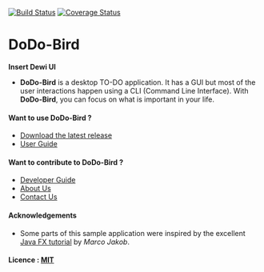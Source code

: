 [![Build Status](https://travis-ci.org/se-edu/addressbook-level4.svg?branch=master)](https://travis-ci.org/se-edu/addressbook-level4)
[![Coverage Status](https://coveralls.io/repos/github/se-edu/addressbook-level4/badge.svg?branch=master)](https://coveralls.io/github/se-edu/addressbook-level4?branch=master)

# DoDo-Bird

**Insert Dewi UI**<br>

* **DoDo-Bird** is a desktop TO-DO application. It has a GUI but most of the user interactions happen using a CLI (Command Line Interface). With **DoDo-Bird**, you can focus on what is important in your life.

#### Want to use DoDo-Bird ?
* [Download the latest release](https://github.com/CS2103AUG2016-W13-C1/main/releases)
* [User Guide](docs/UserGuide.md)

#### Want to contribute to DoDo-Bird ?
* [Developer Guide](docs/DeveloperGuide.md)
* [About Us](docs/AboutUs.md)
* [Contact Us](docs/ContactUs.md)

#### Acknowledgements

* Some parts of this sample application were inspired by the excellent
  [Java FX tutorial](http://code.makery.ch/library/javafx-8-tutorial/) by *Marco Jakob*.


#### Licence : [MIT](LICENSE)
